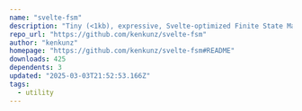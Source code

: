 ```yaml
---
name: "svelte-fsm"
description: "Tiny (<1kb), expressive, Svelte-optimized Finite State Machine (FSM) library"
repo_url: "https://github.com/kenkunz/svelte-fsm"
author: "kenkunz"
homepage: "https://github.com/kenkunz/svelte-fsm#README"
downloads: 425
dependents: 3
updated: "2025-03-03T21:52:53.166Z"
tags: 
  - utility
---
```

